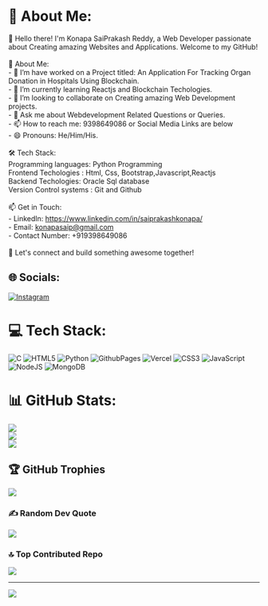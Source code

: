 # 💫 About Me:
👋 Hello there! I'm Konapa SaiPrakash Reddy, a Web Developer passionate about Creating amazing Websites and Applications.  Welcome to my GitHub!<br><br>🚀 About Me:<br>- 🔭 I’m have worked on a Project titled: An Application For Tracking Organ Donation in Hospitals Using Blockchain.<br>- 🌱 I’m currently learning Reactjs and Blockchain Techologies.<br>- 👯 I’m looking to collaborate on Creating amazing Web Development projects.<br>- 💬 Ask me about Webdevelopment Related Questions or Queries.<br>- 📫 How to reach me: 9398649086 or Social Media Links are below <br>- 😄 Pronouns: He/Him/His.<br><br>🛠️ Tech Stack:<br>Programming languages: Python Programming<br>Frontend Techologies : Html, Css, Bootstrap,Javascript,Reactjs<br>Backend Techologies: Oracle Sql database<br>Version Control systems : Git and Github<br><br>📫 Get in Touch:<br>- LinkedIn: https://www.linkedin.com/in/saiprakashkonapa/<br>- Email: konapasaip@gmail.com<br>- Contact Number: +919398649086<br><br>🌟 Let's connect and build something awesome together!<br>


## 🌐 Socials:
[![Instagram](https://img.shields.io/badge/Instagram-%23E4405F.svg?logo=Instagram&logoColor=white)](https://instagram.com/saiprakashreddyyyy) 

# 💻 Tech Stack:
![C](https://img.shields.io/badge/c-%2300599C.svg?style=for-the-badge&logo=c&logoColor=white) ![HTML5](https://img.shields.io/badge/html5-%23E34F26.svg?style=for-the-badge&logo=html5&logoColor=white) ![Python](https://img.shields.io/badge/python-3670A0?style=for-the-badge&logo=python&logoColor=ffdd54) ![GithubPages](https://img.shields.io/badge/github%20pages-121013?style=for-the-badge&logo=github&logoColor=white) ![Vercel](https://img.shields.io/badge/vercel-%23000000.svg?style=for-the-badge&logo=vercel&logoColor=white) ![CSS3](https://img.shields.io/badge/css3-%231572B6.svg?style=for-the-badge&logo=css3&logoColor=white) ![JavaScript](https://img.shields.io/badge/javascript-%23323330.svg?style=for-the-badge&logo=javascript&logoColor=%23F7DF1E) ![NodeJS](https://img.shields.io/badge/node.js-6DA55F?style=for-the-badge&logo=node.js&logoColor=white) ![MongoDB](https://img.shields.io/badge/MongoDB-%234ea94b.svg?style=for-the-badge&logo=mongodb&logoColor=white)
# 📊 GitHub Stats:
![](https://github-readme-stats.vercel.app/api?username=saiprakash0506&theme=radical&hide_border=false&include_all_commits=true&count_private=true)<br/>
![](https://github-readme-streak-stats.herokuapp.com/?user=saiprakash0506&theme=radical&hide_border=false)<br/>
![](https://github-readme-stats.vercel.app/api/top-langs/?username=saiprakash0506&theme=radical&hide_border=false&include_all_commits=true&count_private=true&layout=compact)

## 🏆 GitHub Trophies
![](https://github-profile-trophy.vercel.app/?username=saiprakash0506&theme=radical&no-frame=false&no-bg=true&margin-w=4)

### ✍️ Random Dev Quote
![](https://quotes-github-readme.vercel.app/api?type=horizontal&theme=radical)

### 🔝 Top Contributed Repo
![](https://github-contributor-stats.vercel.app/api?username=saiprakash0506&limit=5&theme=dracula&combine_all_yearly_contributions=true)

---
[![](https://visitcount.itsvg.in/api?id=saiprakash0506&icon=0&color=0)](https://visitcount.itsvg.in)

<!-- Proudly created with GPRM ( https://gprm.itsvg.in ) -->
